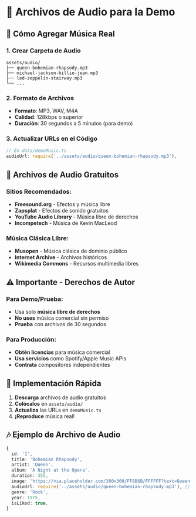 # 🎵 Archivos de Audio para la Demo

## 📁 **Cómo Agregar Música Real**

### **1. Crear Carpeta de Audio**

```
assets/audio/
├── queen-bohemian-rhapsody.mp3
├── michael-jackson-billie-jean.mp3
├── led-zeppelin-stairway.mp3
└── ...
```

### **2. Formato de Archivos**

- **Formato**: MP3, WAV, M4A
- **Calidad**: 128kbps o superior
- **Duración**: 30 segundos a 5 minutos (para demo)

### **3. Actualizar URLs en el Código**

```typescript
// En data/demoMusic.ts
audioUrl: require('../assets/audio/queen-bohemian-rhapsody.mp3'),
```

## 🎵 **Archivos de Audio Gratuitos**

### **Sitios Recomendados:**

- **Freesound.org** - Efectos y música libre
- **Zapsplat** - Efectos de sonido gratuitos
- **YouTube Audio Library** - Música libre de derechos
- **Incompetech** - Música de Kevin MacLeod

### **Música Clásica Libre:**

- **Musopen** - Música clásica de dominio público
- **Internet Archive** - Archivos históricos
- **Wikimedia Commons** - Recursos multimedia libres

## ⚠️ **Importante - Derechos de Autor**

### **Para Demo/Prueba:**

- Usa solo **música libre de derechos**
- **No uses** música comercial sin permiso
- **Prueba** con archivos de 30 segundos

### **Para Producción:**

- **Obtén licencias** para música comercial
- **Usa servicios** como Spotify/Apple Music APIs
- **Contrata** compositores independientes

## 🚀 **Implementación Rápida**

1. **Descarga** archivos de audio gratuitos
2. **Colócalos** en `assets/audio/`
3. **Actualiza** las URLs en `demoMusic.ts`
4. **¡Reproduce** música real!

## 🎶 **Ejemplo de Archivo de Audio**

```typescript
{
  id: '1',
  title: 'Bohemian Rhapsody',
  artist: 'Queen',
  album: 'A Night at the Opera',
  duration: 355,
  image: 'https://via.placeholder.com/300x300/FF6B6B/FFFFFF?text=Queen',
  audioUrl: require('../assets/audio/queen-bohemian-rhapsody.mp3'), // ← Archivo local
  genre: 'Rock',
  year: 1975,
  isLiked: true,
}
```
